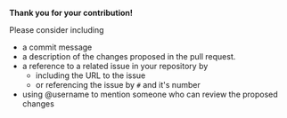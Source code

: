 **Thank you for your contribution!**

Please consider including
- a commit message
- a description of the changes proposed in the pull request.
- a reference to a related issue in your repository by
  - including the URL to the issue
  - or referencing the issue by `#` and it's number
- using @username to mention someone who can review the proposed changes 
